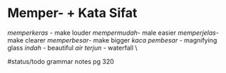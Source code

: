 # Memper- + Kata Sifat
*memperkeras* -  make louder
*mempermudah*- male easier 
*memperjelas*- make clearer
*memperbesar*- make bigger
*kaca* *pembesar* - magnifying glass
*indah* - beautiful
*air* *terjun* - waterfall
\

#status/todo grammar notes pg 320